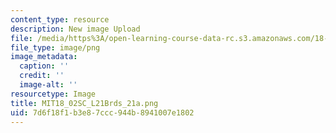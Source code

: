```yaml
---
content_type: resource
description: New image Upload
file: /media/https%3A/open-learning-course-data-rc.s3.amazonaws.com/18-02sc-multivariable-calculus-fall-2010/7d6f18f1b3e87ccc944b8941007e1802_MIT18_02SC_L21Brds_21a.png
file_type: image/png
image_metadata:
  caption: ''
  credit: ''
  image-alt: ''
resourcetype: Image
title: MIT18_02SC_L21Brds_21a.png
uid: 7d6f18f1-b3e8-7ccc-944b-8941007e1802
---
```

